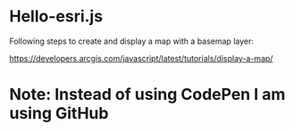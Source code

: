 # Hello-esri.js

Following steps to create and display a map with a basemap layer:

https://developers.arcgis.com/javascript/latest/tutorials/display-a-map/

# Note: Instead of using CodePen I am using GitHub
